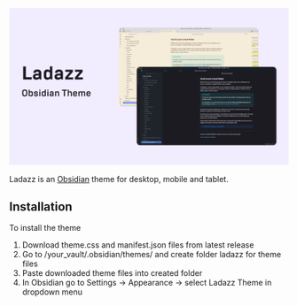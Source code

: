 ![](cover.png)

Ladazz is an [Obsidian](https://obsidian.md/) theme for desktop, mobile and tablet.

## Installation

To install the theme

1. Download theme.css and manifest.json files from latest release 
2. Go to /your_vault/.obsidian/themes/ and create folder ladazz for theme files
3. Paste downloaded theme files into created folder 
4. In Obsidian go to Settings -> Appearance -> select Ladazz Theme in dropdown menu

